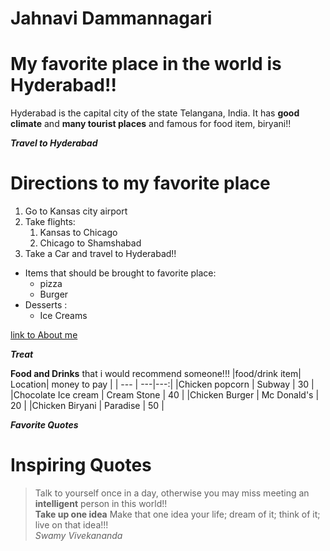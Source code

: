 # Jahnavi Dammannagari
# My favorite place in the world is Hyderabad!!
Hyderabad is the capital city of the state Telangana, India. 
It has **good climate** and **many tourist places** and famous for food item, biryani!!

***Travel to Hyderabad***

# Directions to my favorite place
1. Go to Kansas city airport
2. Take flights:
    1. Kansas to Chicago
    2. Chicago to Shamshabad
3. Take a Car and travel to Hyderabad!!

* Items that should be brought to favorite place:
    * pizza
    * Burger
* Desserts :
    * Ice Creams


[link to About me](AboutMe.md)

***Treat***

**Food and Drinks** that i would recommend someone!!!
|food/drink item| Location| money to pay |
| --- | ---|---:|
|Chicken popcorn | Subway | 30 |
|Chocolate Ice cream | Cream Stone | 40 |
|Chicken Burger | Mc Donald's | 20 |
|Chicken Biryani | Paradise | 50 |

***Favorite Quotes***

# Inspiring Quotes
>Talk to yourself once in a day, otherwise you may miss meeting an **intelligent** person in this world!!<br>
>**Take up one idea** Make that one idea your life; dream of it; think of it; live on that idea!!!<br>
*Swamy Vivekananda*


